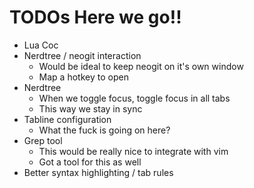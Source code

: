# TODOs Here we go!!

* Lua Coc
* Nerdtree / neogit interaction
	- Would be ideal to keep neogit on it's own window
	- Map a hotkey to open
* Nerdtree
	- When we toggle focus, toggle focus in all tabs
	- This way we stay in sync
* Tabline configuration
	- What the fuck is going on here?
* Grep tool
	- This would be really nice to integrate with vim
	- Got a tool for this as well
* Better syntax highlighting / tab rules
